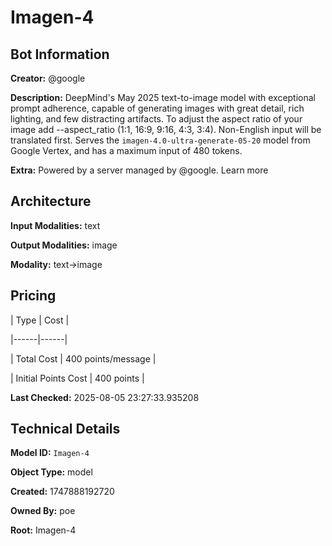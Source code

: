 # Imagen-4

## Bot Information

**Creator:** @google

**Description:** DeepMind's May 2025 text-to-image model with exceptional prompt adherence, capable of generating images with great detail, rich lighting, and few distracting artifacts. To adjust the aspect ratio of your image add --aspect_ratio (1:1, 16:9, 9:16, 4:3, 3:4). Non-English input will be translated first. Serves the `imagen-4.0-ultra-generate-05-20` model from Google Vertex, and has a maximum input of 480 tokens.

**Extra:** Powered by a server managed by @google. Learn more


## Architecture

**Input Modalities:** text

**Output Modalities:** image

**Modality:** text->image


## Pricing

| Type | Cost |

|------|------|

| Total Cost | 400 points/message |

| Initial Points Cost | 400 points |


**Last Checked:** 2025-08-05 23:27:33.935208


## Technical Details

**Model ID:** `Imagen-4`

**Object Type:** model

**Created:** 1747888192720

**Owned By:** poe

**Root:** Imagen-4
